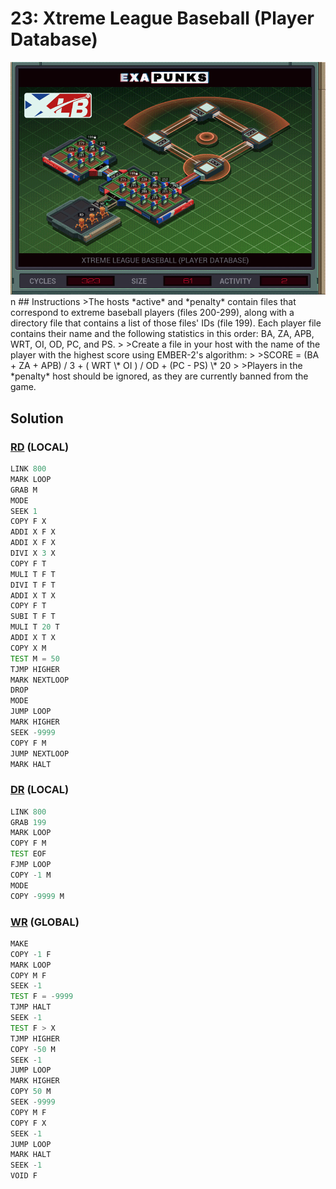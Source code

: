 # 23: Xtreme League Baseball (Player Database)
<div align='center'><img src='PB023.gif' /></div>
n
## Instructions
>The hosts *active* and *penalty* contain files that correspond to extreme baseball players (files 200-299), along with a directory file that contains a list of those files' IDs (file 199). Each player file contains their name and the following statistics in this order: BA, ZA, APB, WRT, OI, OD, PC, and PS.
>
>Create a file in your host with the name of the player with the highest score using EMBER-2's algorithm:
>
>SCORE = (BA + ZA + APB) / 3 + ( WRT \* OI ) / OD + (PC - PS) \* 20
>
>Players in the *penalty* host should be ignored, as they are currently banned from the game.

## Solution

### [RD](RD.exa) (LOCAL)
```asm
LINK 800
MARK LOOP
GRAB M
MODE
SEEK 1
COPY F X
ADDI X F X
ADDI X F X
DIVI X 3 X
COPY F T
MULI T F T
DIVI T F T
ADDI X T X
COPY F T
SUBI T F T
MULI T 20 T
ADDI X T X
COPY X M
TEST M = 50
TJMP HIGHER
MARK NEXTLOOP
DROP
MODE
JUMP LOOP
MARK HIGHER
SEEK -9999
COPY F M
JUMP NEXTLOOP
MARK HALT
```

### [DR](DR.exa) (LOCAL)
```asm
LINK 800
GRAB 199
MARK LOOP
COPY F M
TEST EOF
FJMP LOOP
COPY -1 M
MODE
COPY -9999 M
```

### [WR](WR.exa) (GLOBAL)
```asm
MAKE
COPY -1 F
MARK LOOP
COPY M F
SEEK -1
TEST F = -9999
TJMP HALT
SEEK -1
TEST F > X
TJMP HIGHER
COPY -50 M
SEEK -1
JUMP LOOP
MARK HIGHER
COPY 50 M
SEEK -9999
COPY M F
COPY F X
SEEK -1
JUMP LOOP
MARK HALT
SEEK -1
VOID F

```